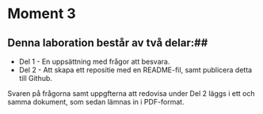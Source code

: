 # Moment 3
## Denna laboration består av två delar:##

* Del 1 - En uppsättning med frågor att besvara.
* Del 2 - Att skapa ett repositie med en README-fil, samt publicera detta till Github.

Svaren på frågorna samt uppgfterna att redovisa under Del 2 läggs i ett och samma dokument, som sedan lämnas in i PDF-format.
